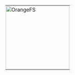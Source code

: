 

<div id="image-table">
    <table>
	    <tr>
              <td style="padding:1px">
              <a href="http://orangefs.com"> <img src="/OrangeFS_logo.gif" alt="OrangeFS" style="width:200px"></a>
            </td>
        </tr>
    </table>
</div>

